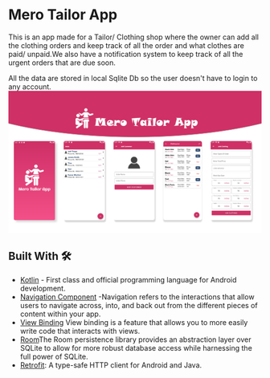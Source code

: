 
# Mero Tailor App
This is an app made for a Tailor/ Clothing shop where the owner can add all the clothing orders and keep track of all the order and what clothes are paid/ unpaid.We also have a notification system to keep track of all the urgent orders that are due soon.
<p> All the data are stored in local Sqlite Db so the user doesn't have to login to any account.
<img src = "MeroTailorBanner.jpg" />



## Built With 🛠
- [Kotlin](https://kotlinlang.org/) - First class and official programming language for Android development.
- [Navigation Component](https://developer.android.com/guide/navigation) -Navigation refers to the interactions that allow users to navigate across, into, and back out from the different pieces of content within your app.
- [View Binding](https://developer.android.com/topic/libraries/view-binding) View binding is a feature that allows you to more easily write code that interacts with views. 
- [Room](https://developer.android.com/jetpack/androidx/releases/room?gclid=Cj0KCQiA5OuNBhCRARIsACgaiqUnb-12SiTOCIWzXCsEN6B6jHgRxg6KVmkypDErWL23e-sicbM6L38aAlf_EALw_wcB&gclsrc=aw.ds)The Room persistence library provides an abstraction layer over SQLite to allow for more robust database access while harnessing the full power of SQLite.
- [Retrofit](https://square.github.io/retrofit/): A type-safe HTTP client for Android and Java.
